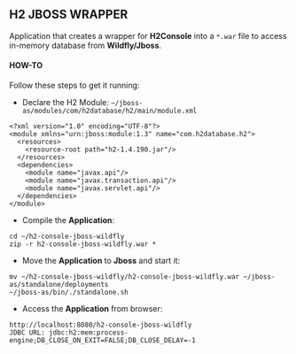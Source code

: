 ## H2 JBOSS WRAPPER
Application that creates a wrapper for **H2Console** into a `*.war` file to access in-memory database from **Wildfly/Jboss**.

#### HOW-TO
Follow these steps to get it running:
- Declare the H2 Module: `~/jboss-as/modules/com/h2database/h2/main/module.xml`
```
<?xml version="1.0" encoding="UTF-8"?>
<module xmlns="urn:jboss:module:1.3" name="com.h2database.h2">
  <resources>
    <resource-root path="h2-1.4.190.jar"/>
  </resources>
  <dependencies>
    <module name="javax.api"/>
    <module name="javax.transaction.api"/>
    <module name="javax.servlet.api"/>
  </dependencies>
</module>
```

- Compile the **Application**:
```
cd ~/h2-console-jboss-wildfly
zip -r h2-console-jboss-wildfly.war *
```

- Move the **Application** to **Jboss** and start it:
```
mv ~/h2-console-jboss-wildfly/h2-console-jboss-wildfly.war ~/jboss-as/standalone/deployments
~/jboss-as/bin/./standalone.sh
```

- Access the **Application** from browser:
```
http://localhost:8080/h2-console-jboss-wildfly
JDBC URL: jdbc:h2:mem:process-engine;DB_CLOSE_ON_EXIT=FALSE;DB_CLOSE_DELAY=-1
```